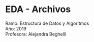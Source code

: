 # EDA - Archivos 
Ramo: Estructura de Datos y Algoritmos  
Año: 2019   
Profesora: Alejandra Beghelli  
